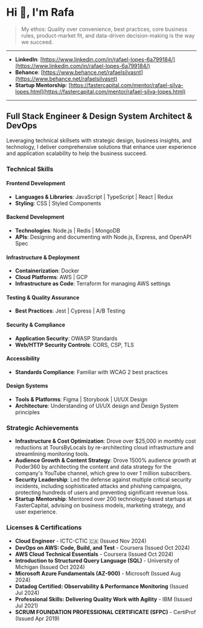 # Hi 👋, I'm Rafa


> My ethos: Quality over convenience, best practices, core business rules, product-market fit, and data-driven decision-making is the way we succeed.


---


* **LinkedIn**: [https://www.linkedin.com/in/rafael-lopes-6a799184/](https://www.linkedin.com/in/rafael-lopes-6a799184/)
* **Behance**: [https://www.behance.net/rafaelsilvasnt](https://www.behance.net/rafaelsilvasnt)
* **Startup Mentorship**: [https://fastercapital.com/mentor/rafael-silva-lopes.html](https://fastercapital.com/mentor/rafael-silva-lopes.html) 


---


## Full Stack Engineer & Design System Architect & DevOps


Leveraging technical skillsets with strategic design, business insights, and technology, I deliver comprehensive solutions that enhance user experience and application scalability to help the business succeed. 


### Technical Skills


#### Frontend Development
- **Languages & Libraries**: JavaScript | TypeScript | React | Redux 
- **Styling**: CSS | Styled Components


#### Backend Development
- **Technologies**: Node.js | Redis | MongoDB 
- **APIs**: Designing and documenting with Node.js, Express, and OpenAPI Spec


#### Infrastructure & Deployment
- **Containerization**: Docker 
- **Cloud Platforms**: AWS | GCP 
- **Infrastructure as Code**: Terraform for managing AWS settings 


#### Testing & Quality Assurance
- **Best Practices**: Jest | Cypress | A/B Testing


#### Security & Compliance
- **Application Security**: OWASP Standards 
- **Web/HTTP Security Controls**: CORS, CSP, TLS 


#### Accessibility
- **Standards Compliance**: Familiar with WCAG 2 best practices 


#### Design Systems
- **Tools & Platforms**: Figma | Storybook | UI/UX Design 
- **Architecture**: Understanding of UI/UX design and Design System principles 


### Strategic Achievements


* **Infrastructure & Cost Optimization**: Drove over $25,000 in monthly cost reductions at ToursByLocals by re-architecting cloud infrastructure and streamlining monitoring tools. 
* **Audience Growth & Content Strategy**: Drove 1500% audience growth at Poder360 by architecting the content and data strategy for the company's YouTube channel, which grew to over 1 million subscribers.
* **Security Leadership**: Led the defense against multiple critical security incidents, including sophisticated attacks and phishing campaigns, protecting hundreds of users and preventing significant revenue loss. 
* **Startup Mentorship**: Mentored over 200 technology-based startups at FasterCapital, advising on business models, marketing strategy, and user experience. 


### Licenses & Certifications


* **Cloud Engineer** - ICTC-CTIC 🇨🇦 (Issued Nov 2024)
* **DevOps on AWS: Code, Build, and Test** - Coursera (Issued Oct 2024)
* **AWS Cloud Technical Essentials** - Coursera (Issued Oct 2024)
* **Introduction to Structured Query Language (SQL)** - University of Michigan (Issued Oct 2024)
* **Microsoft Azure Fundamentals (AZ-900)** - Microsoft (Issued Aug 2024)
* **Datadog Certified: Observability & Performance Monitoring** (Issued Jul 2024)
* **Professional Skills: Delivering Quality Work with Agility** - IBM (Issued Jul 2021)
* **SCRUM FOUNDATION PROFESSIONAL CERTIFICATE (SFPC)** - CertiProf (Issued Apr 2019) 



